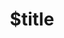 ---
title: $title
second_title: Aspose.Cells لمرجع .NET API
description: $description
type: docs
weight: $weight
url: /ar/net/$ref/
---